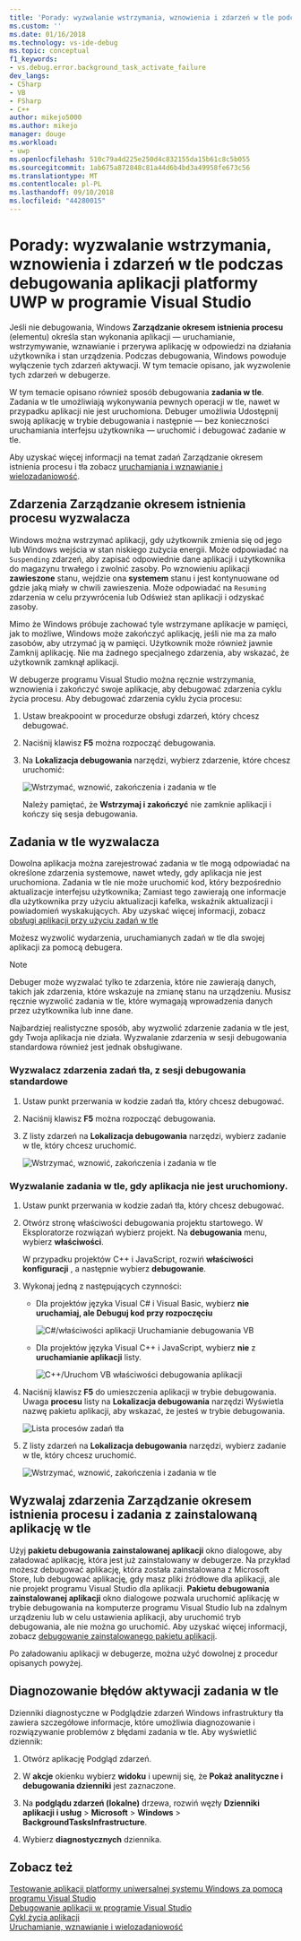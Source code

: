 ```yaml
---
title: 'Porady: wyzwalanie wstrzymania, wznowienia i zdarzeń w tle podczas debugowania aplikacji platformy uniwersalnej systemu Windows | Dokumentacja firmy Microsoft'
ms.custom: ''
ms.date: 01/16/2018
ms.technology: vs-ide-debug
ms.topic: conceptual
f1_keywords:
- vs.debug.error.background_task_activate_failure
dev_langs:
- CSharp
- VB
- FSharp
- C++
author: mikejo5000
ms.author: mikejo
manager: douge
ms.workload:
- uwp
ms.openlocfilehash: 510c79a4d225e250d4c832155da15b61c8c5b055
ms.sourcegitcommit: 1ab675a872848c81a44d6b4bd3a49958fe673c56
ms.translationtype: MT
ms.contentlocale: pl-PL
ms.lasthandoff: 09/10/2018
ms.locfileid: "44280015"
---
```

# <a name="how-to-trigger-suspend-resume-and-background-events-while-debugging-uwp-apps-in-visual-studio"></a>Porady: wyzwalanie wstrzymania, wznowienia i zdarzeń w tle podczas debugowania aplikacji platformy UWP w programie Visual Studio
Jeśli nie debugowania, Windows **Zarządzanie okresem istnienia procesu** (elementu) określa stan wykonania aplikacji — uruchamianie, wstrzymywanie, wznawianie i przerywa aplikację w odpowiedzi na działania użytkownika i stan urządzenia. Podczas debugowania, Windows powoduje wyłączenie tych zdarzeń aktywacji. W tym temacie opisano, jak wyzwolenie tych zdarzeń w debugerze.  
  
 W tym temacie opisano również sposób debugowania **zadania w tle**. Zadania w tle umożliwiają wykonywania pewnych operacji w tle, nawet w przypadku aplikacji nie jest uruchomiona. Debuger umożliwia Udostępnij swoją aplikację w trybie debugowania i następnie — bez konieczności uruchamiania interfejsu użytkownika — uruchomić i debugować zadanie w tle.  
  
 Aby uzyskać więcej informacji na temat zadań Zarządzanie okresem istnienia procesu i tła zobacz [uruchamiania i wznawianie i wielozadaniowość](/windows/uwp/launch-resume/index).  
  
##  <a name="BKMK_Trigger_Process_Lifecycle_Management_events"></a> Zdarzenia Zarządzanie okresem istnienia procesu wyzwalacza  
 Windows można wstrzymać aplikacji, gdy użytkownik zmienia się od jego lub Windows wejścia w stan niskiego zużycia energii. Może odpowiadać na `Suspending` zdarzeń, aby zapisać odpowiednie dane aplikacji i użytkownika do magazynu trwałego i zwolnić zasoby. Po wznowieniu aplikacji **zawieszone** stanu, wejdzie ona **systemem** stanu i jest kontynuowane od gdzie jaką miały w chwili zawieszenia. Może odpowiadać na `Resuming` zdarzenia w celu przywrócenia lub Odśwież stan aplikacji i odzyskać zasoby.  
  
 Mimo że Windows próbuje zachować tyle wstrzymane aplikacje w pamięci, jak to możliwe, Windows może zakończyć aplikację, jeśli nie ma za mało zasobów, aby utrzymać ją w pamięci. Użytkownik może również jawnie Zamknij aplikację. Nie ma żadnego specjalnego zdarzenia, aby wskazać, że użytkownik zamknął aplikacji.  
  
 W debugerze programu Visual Studio można ręcznie wstrzymania, wznowienia i zakończyć swoje aplikacje, aby debugować zdarzenia cyklu życia procesu. Aby debugować zdarzenia cyklu życia procesu:  
  
1.  Ustaw breakpooint w procedurze obsługi zdarzeń, który chcesz debugować.  
  
2.  Naciśnij klawisz **F5** można rozpocząć debugowania.  
  
3.  Na **Lokalizacja debugowania** narzędzi, wybierz zdarzenie, które chcesz uruchomić:  
  
     ![Wstrzymać, wznowić, zakończenia i zadania w tle](../debugger/media/dbg_suspendresumebackground.png "DBG_SuspendResumeBackground")  
  
     Należy pamiętać, że **Wstrzymaj i zakończyć** nie zamknie aplikacji i kończy się sesja debugowania.  
  
##  <a name="BKMK_Trigger_background_tasks"></a> Zadania w tle wyzwalacza  
 Dowolna aplikacja można zarejestrować zadania w tle mogą odpowiadać na określone zdarzenia systemowe, nawet wtedy, gdy aplikacja nie jest uruchomiona. Zadania w tle nie może uruchomić kod, który bezpośrednio aktualizacje interfejsu użytkownika; Zamiast tego zawierają one informacje dla użytkownika przy użyciu aktualizacji kafelka, wskaźnik aktualizacji i powiadomień wyskakujących. Aby uzyskać więcej informacji, zobacz [obsługi aplikacji przy użyciu zadań w tle](https://msdn.microsoft.com/library/4c7bb148-eb1f-4640-865e-41f627a46e8e)  
  
 Możesz wyzwolić wydarzenia, uruchamianych zadań w tle dla swojej aplikacji za pomocą debugera.  
  
> [!NOTE]
>  Debuger może wyzwalać tylko te zdarzenia, które nie zawierają danych, takich jak zdarzenia, które wskazuje na zmianę stanu na urządzeniu. Musisz ręcznie wyzwolić zadania w tle, które wymagają wprowadzenia danych przez użytkownika lub inne dane.  
  
 Najbardziej realistyczne sposób, aby wyzwolić zdarzenie zadania w tle jest, gdy Twoja aplikacja nie działa. Wyzwalanie zdarzenia w sesji debugowania standardowa również jest jednak obsługiwane.  
  
###  <a name="BKMK_Trigger_a_background_task_event_from_a_standard_debug_session"></a> Wyzwalacz zdarzenia zadań tła, z sesji debugowania standardowe  
  
1.  Ustaw punkt przerwania w kodzie zadań tła, który chcesz debugować.  
  
2.  Naciśnij klawisz **F5** można rozpocząć debugowania.  
  
3.  Z listy zdarzeń na **Lokalizacja debugowania** narzędzi, wybierz zadanie w tle, który chcesz uruchomić.  
  
     ![Wstrzymać, wznowić, zakończenia i zadania w tle](../debugger/media/dbg_suspendresumebackground.png "DBG_SuspendResumeBackground")  
  
###  <a name="BKMK_Trigger_a_background_task_when_the_app_is_not_running"></a> Wyzwalanie zadania w tle, gdy aplikacja nie jest uruchomiony.  
  
1.  Ustaw punkt przerwania w kodzie zadań tła, który chcesz debugować.  
  
2.  Otwórz stronę właściwości debugowania projektu startowego. W Eksploratorze rozwiązań wybierz projekt. Na **debugowania** menu, wybierz **właściwości**.  
  
     W przypadku projektów C++ i JavaScript, rozwiń **właściwości konfiguracji** , a następnie wybierz **debugowanie**.  
  
3.  Wykonaj jedną z następujących czynności:  
  
    -   Dla projektów języka Visual C# i Visual Basic, wybierz **nie uruchamiaj, ale Debuguj kod przy rozpoczęciu**  
  
         ![C&#35;&#47;właściwości aplikacji Uruchamianie debugowania VB](../debugger/media/dbg_csvb_dontlaunchapp.png "DBG_CsVb_DontLaunchApp")  
  
    -   Dla projektów języka Visual C++ i JavaScript, wybierz **nie** z **uruchamianie aplikacji** listy.  
  
         ![C&#43;&#43;&#47;Uruchom VB właściwości debugowania aplikacji](../debugger/media/dbg_cppjs_dontlaunchapp.png "DBG_CppJs_DontLaunchApp")  
  
4.  Naciśnij klawisz **F5** do umieszczenia aplikacji w trybie debugowania. Uwaga **procesu** listy na **Lokalizacja debugowania** narzędzi Wyświetla nazwę pakietu aplikacji, aby wskazać, że jesteś w trybie debugowania.  
  
     ![Lista procesów zadań tła](../debugger/media/dbg_backgroundtask_processlist.png "DBG_BackgroundTask_ProcessList")  
  
5.  Z listy zdarzeń na **Lokalizacja debugowania** narzędzi, wybierz zadanie w tle, który chcesz uruchomić.  
  
     ![Wstrzymać, wznowić, zakończenia i zadania w tle](../debugger/media/dbg_suspendresumebackground.png "DBG_SuspendResumeBackground")  
  
##  <a name="BKMK_Trigger_Process_Lifetime_Management_events_and_background_tasks_from_an_installed_app"></a> Wyzwalaj zdarzenia Zarządzanie okresem istnienia procesu i zadania z zainstalowaną aplikację w tle  
 Użyj **pakietu debugowania zainstalowanej aplikacji** okno dialogowe, aby załadować aplikację, która jest już zainstalowany w debugerze. Na przykład możesz debugować aplikację, która została zainstalowana z Microsoft Store, lub debugować aplikację, gdy masz pliki źródłowe dla aplikacji, ale nie projekt programu Visual Studio dla aplikacji. **Pakietu debugowania zainstalowanej aplikacji** okno dialogowe pozwala uruchomić aplikację w trybie debugowania na komputerze programu Visual Studio lub na zdalnym urządzeniu lub w celu ustawienia aplikacji, aby uruchomić tryb debugowania, ale nie można go uruchomić. Aby uzyskać więcej informacji, zobacz [debugowanie zainstalowanego pakietu aplikacji](../debugger/debug-installed-app-package.md).
  
 Po załadowaniu aplikacji w debugerze, można użyć dowolnej z procedur opisanych powyżej.  
  
##  <a name="BKMK_Diagnosing_background_task_activation_errors"></a> Diagnozowanie błędów aktywacji zadania w tle  
 Dzienniki diagnostyczne w Podglądzie zdarzeń Windows infrastruktury tła zawiera szczegółowe informacje, które umożliwia diagnozowanie i rozwiązywanie problemów z błędami zadania w tle. Aby wyświetlić dziennik:  
  
1.  Otwórz aplikację Podgląd zdarzeń.  
  
2.  W **akcje** okienku wybierz **widoku** i upewnij się, że **Pokaż analityczne i debugowania dzienniki** jest zaznaczone.  
  
3.  Na **podglądu zdarzeń (lokalne)** drzewa, rozwiń węzły **Dzienniki aplikacji i usług** > **Microsoft** > **Windows**   >  **BackgroundTasksInfrastructure**.  
  
4.  Wybierz **diagnostycznych** dziennika.  
  
## <a name="see-also"></a>Zobacz też  
 [Testowanie aplikacji platformy uniwersalnej systemu Windows za pomocą programu Visual Studio](../test/testing-store-apps-with-visual-studio.md)   
 [Debugowanie aplikacji w programie Visual Studio](../debugger/debug-store-apps-in-visual-studio.md)   
 [Cykl życia aplikacji](/windows/uwp/launch-resume/app-lifecycle)   
 [Uruchamianie, wznawianie i wielozadaniowość](/windows/uwp/launch-resume/index)